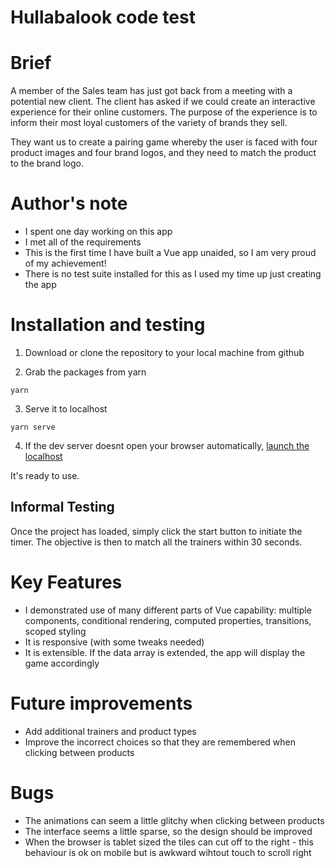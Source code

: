 # Hullabalook code test

# Brief
A member of the Sales team has just got back from a meeting with a potential new client. The client has asked if we could create an interactive experience for their online customers. The purpose of the experience is to inform their most loyal customers of the variety of brands they sell.

They want us to create a pairing game whereby the user is faced with four product images and four brand logos, and they need to match the product to the brand logo.

# Author's note

* I spent one day working on this app
* I met all of the requirements
* This is the first time I have built a Vue app unaided, so I am very proud of my achievement!
* There is no test suite installed for this as I used my time up just creating the app


# Installation and testing
1. Download or clone the repository to your local machine from github

2. Grab the packages from yarn
```
yarn
```
3. Serve it to localhost
```
yarn serve
```
4. If the dev server doesnt open your browser automatically, [launch the localhost](http://localhost:8080)

It's ready to use.

## Informal Testing

Once the project has loaded, simply click the start button to initiate the timer. The objective is then to match all the trainers within 30 seconds.


# Key Features
* I demonstrated use of many different parts of Vue capability: multiple components, conditional rendering, computed properties, transitions, scoped styling
* It is responsive (with some tweaks needed)
* It is extensible. If the data array is extended, the app will display the game accordingly


# Future improvements
* Add additional trainers and product types
* Improve the incorrect choices so that they are remembered when clicking between products

# Bugs
* The animations can seem a little glitchy when clicking between products
* The interface seems a little sparse, so the design should be improved
* When the browser is tablet sized the tiles can cut off to the right - this behaviour is ok on mobile but is awkward wihtout touch to scroll right
